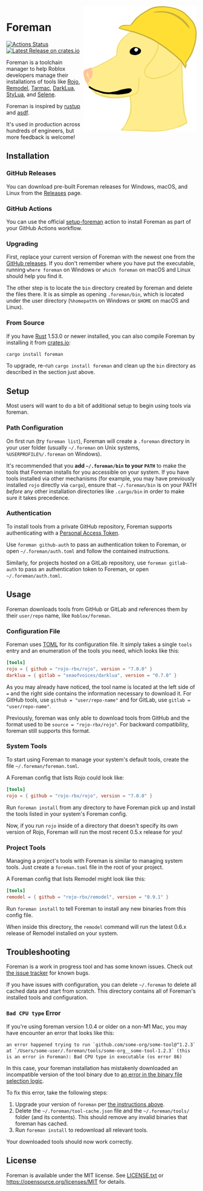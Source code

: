 <img align="right" width="300" src="foreman.png" />

# Foreman
[![Actions Status](https://github.com/Roblox/foreman/workflows/CI/badge.svg)](https://github.com/Roblox/foreman/actions?query=workflow%3ACI)
[![Latest Release on crates.io](https://img.shields.io/crates/v/foreman.svg?label=latest%20release)](https://crates.io/crates/foreman)

Foreman is a toolchain manager to help Roblox developers manage their installations of tools like [Rojo](https://github.com/rojo-rbx/rojo), [Remodel](https://github.com/rojo-rbx/remodel), [Tarmac](https://github.com/rojo-rbx/tarmac), [DarkLua](https://gitlab.com/seaofvoices/darklua), [StyLua](https://github.com/JohnnyMorganz/StyLua), and [Selene](https://github.com/Kampfkarren/selene).

Foreman is inspired by [rustup](https://rustup.rs) and [asdf](https://github.com/asdf-vm/asdf).

It's used in production across hundreds of engineers, but more feedback is welcome!

## Installation

### GitHub Releases
You can download pre-built Foreman releases for Windows, macOS, and Linux from the [Releases](https://github.com/Roblox/foreman/releases) page.

### GitHub Actions
You can use the official [setup-foreman](https://github.com/Roblox/setup-foreman) action to install Foreman as part of your GitHub Actions workflow.

### Upgrading
First, replace your current version of Foreman with the newest one from the [GitHub releases](https://github.com/Roblox/foreman/releases). If you don't remember where you have put the executable, running `where foreman` on Windows or `which foreman` on macOS and Linux should help you find it.

The other step is to locate the `bin` directory created by foreman and delete the files there. It is as simple as opening `.foreman/bin`, which is located under the user directory (`%homepath%` on Windows or `$HOME` on macOS and Linux).

### From Source
If you have [Rust](https://www.rust-lang.org/) 1.53.0 or newer installed, you can also compile Foreman by installing it from [crates.io](https://crates.io):

```bash
cargo install foreman
```

To upgrade, re-run `cargo install foreman` and clean up the `bin` directory as described in the section just above.

## Setup
Most users will want to do a bit of additional setup to begin using tools via foreman.

### Path Configuration
On first run (try `foreman list`), Foreman will create a `.foreman` directory in your user folder (usually `~/.foreman` on Unix systems, `%USERPROFILE%/.foreman` on Windows).

It's recommended that you **add `~/.foreman/bin` to your `PATH`** to make the tools that Foreman installs for you accessible on your system. If you have tools installed via other mechanisms (for example, you may have previously installed `rojo` directly via `cargo`), ensure that `~/.foreman/bin` is on your PATH _before_ any other installation directories like `.cargo/bin` in order to make sure it takes precedence.

### Authentication
To install tools from a private GitHub repository, Foreman supports authenticating with a [Personal Access Token](https://help.github.com/en/github/authenticating-to-github/creating-a-personal-access-token-for-the-command-line).

Use `foreman github-auth` to pass an authentication token to Foreman, or open `~/.foreman/auth.toml` and follow the contained instructions.

Similarly, for projects hosted on a GitLab repository, use `foreman gitlab-auth` to pass an authentication token to Foreman, or open `~/.foreman/auth.toml`.

## Usage
Foreman downloads tools from GitHub or GitLab and references them by their `user/repo` name, like `Roblox/foreman`.

### Configuration File

Foreman uses [TOML](https://toml.io/en/) for its configuration file. It simply takes a single `tools` entry and an enumeration of the tools you need, which looks like this:

```toml
[tools]
rojo = { github = "rojo-rbx/rojo", version = "7.0.0" }
darklua = { gitlab = "seaofvoices/darklua", version = "0.7.0" }
```

As you may already have noticed, the tool name is located at the left side of `=` and the right side contains the information necessary to download it. For GitHub tools, use `github = "user/repo-name"` and for GitLab, use `gitlab = "user/repo-name"`.

Previously, foreman was only able to download tools from GitHub and the format used to be `source = "rojo-rbx/rojo"`. For backward compatibility, foreman still supports this format.

### System Tools
To start using Foreman to manage your system's default tools, create the file `~/.foreman/foreman.toml`.

A Foreman config that lists Rojo could look like:

```toml
[tools]
rojo = { github = "rojo-rbx/rojo", version = "7.0.0" }
```

Run `foreman install` from any directory to have Foreman pick up and install the tools listed in your system's Foreman config.

Now, if you run `rojo` inside of a directory that doesn't specify its own version of Rojo, Foreman will run the most recent 0.5.x release for you!

### Project Tools
Managing a project's tools with Foreman is similar to managing system tools. Just create a `foreman.toml` file in the root of your project.

A Foreman config that lists Remodel might look like this:

```toml
[tools]
remodel = { github = "rojo-rbx/remodel", version = "0.9.1" }
```

Run `foreman install` to tell Foreman to install any new binaries from this config file.

When inside this directory, the `remodel` command will run the latest 0.6.x release of Remodel installed on your system.

## Troubleshooting
Foreman is a work in progress tool and has some known issues. Check out [the issue tracker](https://github.com/Roblox/foreman/issues) for known bugs.

If you have issues with configuration, you can delete `~/.foreman` to delete all cached data and start from scratch. This directory contains all of Foreman's installed tools and configuration.

### `Bad CPU type` Error
If you're using foreman version 1.0.4 or older on a non-M1 Mac, you may have encounter an error that looks like this:
```
an error happened trying to run `github.com/some-org/some-tool@^1.2.3` at `/Users/some-user/.foreman/tools/some-org__some-tool-1.2.3` (this is an error in Foreman): Bad CPU type in executable (os error 86)
```

In this case, your foreman installation has mistakenly downloaded an incompatible version of the tool binary due to [an error in the binary file selection logic](https://github.com/Roblox/foreman/pull/53).

To fix this error, take the following steps:
1. Upgrade your version of `foreman` per [the instructions above](#upgrading).
2. Delete the `~/.foreman/tool-cache.json` file and the `~/.foreman/tools/` folder (and its contents). This should remove any invalid binaries that foreman has cached.
3. Run `foreman install` to redownload all relevant tools.

Your downloaded tools should now work correctly.

## License
Foreman is available under the MIT license. See [LICENSE.txt](LICENSE.txt) or <https://opensource.org/licenses/MIT> for details.
